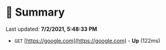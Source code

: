 # 📖 Summary
Last updated: **7/2/2021, 5:48:33 PM**

- `GET` [https://google.com](https://google.com) - **Up** (122ms)

